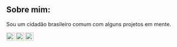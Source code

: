 ## Sobre mim:
Sou um cidadão brasileiro comum com alguns projetos em mente.

[<img align="left" alt="Twitch" width="22px" src="https://www.flaticon.com/svg/vstatic/svg/2111/2111668.svg"/>][twitch]
[<img align="left" alt="Twitter" width="22px" src="https://www.flaticon.com/svg/vstatic/svg/733/733579.svg"/>][twitter]
[<img align="left" alt="YouTube" width="22px" src="https://www.flaticon.com/svg/vstatic/svg/1384/1384060.svg"/>][youtube]

[twitch]: https://twitch.tv/kyanmarcos
[twitter]: https://twitter.com/kyanmarcos
[youtube]: https://www.youtube.com/channel/UCR0IA6JFTcuVGFNcc0TeqYA

